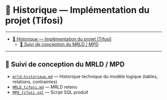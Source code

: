 # 🧾 Historique — Implémentation du projet (Tifosi)

---

- [🧾 Historique — Implémentation du projet (Tifosi)](#-historique--implémentation-du-projet-tifosi)
  - [🧾 Suivi de conception du MRLD / MPD](#-suivi-de-conception-du-mrld--mpd)

---

## 🧾 Suivi de conception du MRLD / MPD

- [`mrld-historique.md`](mrld-historique.md) — Historique technique du modèle logique (tables, relations, contraintes)
- [`MRLD_tifosi.md`](MRLD_tifosi.md) — MRLD retenu
- [`MPD_tifosi.sql`](MPD_tifosi.sql) — Script SQL produit

